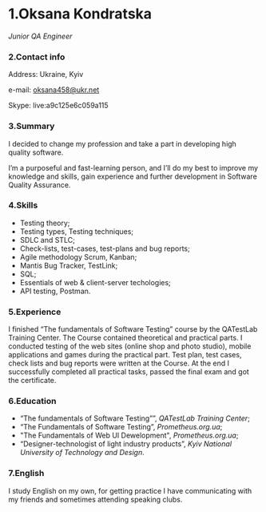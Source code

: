 # **1.Oksana Kondratska**
*Junior QA Engineer*

### **2.Contact info**
Address: Ukraine, Kyiv  

e-mail: oksana458@ukr.net  

Skype: live:a9c125e6c059a115

### **3.Summary**
I decided to change my profession and take a part in developing high quality
software.  

I’m a purposeful and fast-learning person, and I’ll do my best to improve my
knowledge and skills, gain experience and further development in Software Quality
Assurance.

### **4.Skills**
- Testing theory;
- Testing types, Testing techniques;
- SDLC and STLC;
- Сheck-lists, test-cases, test-plans and bug reports;
- Agile methodology Scrum, Kanban;
- Mantis Bug Tracker, TestLink;
- SQL;
- Essentials of web & client-server techologies;
- API testing, Postman.

### **5.Experience**
I finished “The fundamentals of Software Testing” course by the QATestLab Training
Center.
The Course contained theoretical and practical parts. 
I conducted testing of the web sites (online shop and photo studio), mobile applications and games during the practical part. 
Test plan, test cases, check lists and bug reports were written at the Course.
At the end I successfully completed all practical tasks, passed the final exam and got the
certificate.

### **6.Education**
- “The fundamentals of Software Testing””, *QATestLab Training Center*;
- “The Fundamentals of Software Testing”, *Prometheus.org.ua*;
- "The Fundamentals of Web UI Dewelopment", *Prometheus.org.ua*;
- “Designer-technologist of light industry products”, *Kyiv National University of Technology and Design*.

### **7.English**
I study English on my own, for getting practice I have communicating with my friends and sometimes attending speaking clubs.